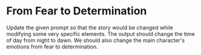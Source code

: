 # From Fear to Determination

Update the given prompt so that the story would be changed while modifying some very specific elements. The output should change the time of day from night to dawn. We should also change the main character's emotions from fear to determination.
